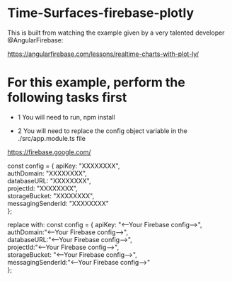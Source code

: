 # Time-Surfaces-firebase-plotly

This is built from watching the example given by a very talented developer @AngularFirebase:

https://angularfirebase.com/lessons/realtime-charts-with-plot-ly/


# For this example, perform the following tasks first 
- 1 You will need to run, npm install

- 2 You will need to replace the config object variable in the ./src/app.module.ts file

https://firebase.google.com/


const config = {
apiKey: "XXXXXXXX",  
  authDomain: "XXXXXXXX",  
  databaseURL: "XXXXXXXX",  
  projectId: "XXXXXXXX",  
  storageBucket: "XXXXXXXX",  
  messagingSenderId: "XXXXXXXX"  
};

replace with:
const config = {
  apiKey: "<--Your Firebase config-->",  
  authDomain:"<--Your Firebase config-->",  
  databaseURL:"<--Your Firebase config-->",  
  projectId:"<--Your Firebase config-->",  
  storageBucket: "<--Your Firebase config-->",  
  messagingSenderId:"<--Your Firebase config-->"  
};

